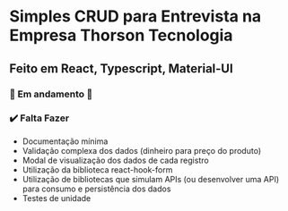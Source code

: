 # Simples CRUD para Entrevista na Empresa Thorson Tecnologia
## Feito em React, Typescript, Material-UI
### 🚧 Em andamento 🚧
### ✔️ Falta Fazer
   * Documentação mínima
   * Validação complexa dos dados (dinheiro para preço do produto)
   * Modal de visualização dos dados de cada registro
   * Utilização da biblioteca react-hook-form
   * Utilização de bibliotecas que simulam APIs (ou desenvolver uma API) para consumo e persistência dos dados
   * Testes de unidade


